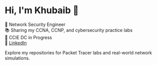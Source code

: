 # Hi, I'm Khubaib 👋

🚀 Network Security Engineer  
📚 Sharing my CCNA, CCNP, and cybersecurity practice labs  
🎯 CCIE DC in Progress  
🔗 [LinkedIn](www.linkedin.com/in/khubaibjahangir)

Explore my repositories for Packet Tracer labs and real-world network simulations.
